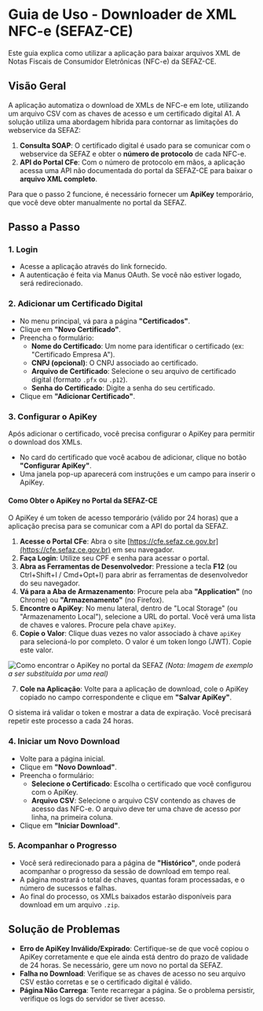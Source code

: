 # Guia de Uso - Downloader de XML NFC-e (SEFAZ-CE)

Este guia explica como utilizar a aplicação para baixar arquivos XML de Notas Fiscais de Consumidor Eletrônicas (NFC-e) da SEFAZ-CE.

## Visão Geral

A aplicação automatiza o download de XMLs de NFC-e em lote, utilizando um arquivo CSV com as chaves de acesso e um certificado digital A1. A solução utiliza uma abordagem híbrida para contornar as limitações do webservice da SEFAZ:

1.  **Consulta SOAP**: O certificado digital é usado para se comunicar com o webservice da SEFAZ e obter o **número de protocolo** de cada NFC-e.
2.  **API do Portal CFe**: Com o número de protocolo em mãos, a aplicação acessa uma API não documentada do portal da SEFAZ-CE para baixar o **arquivo XML completo**.

Para que o passo 2 funcione, é necessário fornecer um **ApiKey** temporário, que você deve obter manualmente no portal da SEFAZ.

## Passo a Passo

### 1. Login

- Acesse a aplicação através do link fornecido.
- A autenticação é feita via Manus OAuth. Se você não estiver logado, será redirecionado.

### 2. Adicionar um Certificado Digital

- No menu principal, vá para a página **"Certificados"**.
- Clique em **"Novo Certificado"**.
- Preencha o formulário:
    - **Nome do Certificado**: Um nome para identificar o certificado (ex: "Certificado Empresa A").
    - **CNPJ (opcional)**: O CNPJ associado ao certificado.
    - **Arquivo de Certificado**: Selecione o seu arquivo de certificado digital (formato `.pfx` ou `.p12`).
    - **Senha do Certificado**: Digite a senha do seu certificado.
- Clique em **"Adicionar Certificado"**.

### 3. Configurar o ApiKey

Após adicionar o certificado, você precisa configurar o ApiKey para permitir o download dos XMLs.

- No card do certificado que você acabou de adicionar, clique no botão **"Configurar ApiKey"**.
- Uma janela pop-up aparecerá com instruções e um campo para inserir o ApiKey.

#### Como Obter o ApiKey no Portal da SEFAZ-CE

O ApiKey é um token de acesso temporário (válido por 24 horas) que a aplicação precisa para se comunicar com a API do portal da SEFAZ.

1.  **Acesse o Portal CFe**: Abra o site [https://cfe.sefaz.ce.gov.br](https://cfe.sefaz.ce.gov.br) em seu navegador.
2.  **Faça Login**: Utilize seu CPF e senha para acessar o portal.
3.  **Abra as Ferramentas de Desenvolvedor**: Pressione a tecla **F12** (ou Ctrl+Shift+I / Cmd+Opt+I) para abrir as ferramentas de desenvolvedor do seu navegador.
4.  **Vá para a Aba de Armazenamento**: Procure pela aba **"Application"** (no Chrome) ou **"Armazenamento"** (no Firefox).
5.  **Encontre o ApiKey**: No menu lateral, dentro de "Local Storage" (ou "Armazenamento Local"), selecione a URL do portal. Você verá uma lista de chaves e valores. Procure pela chave `apiKey`.
6.  **Copie o Valor**: Clique duas vezes no valor associado à chave `apiKey` para selecioná-lo por completo. O valor é um token longo (JWT). Copie este valor.

![Como encontrar o ApiKey no portal da SEFAZ](https://i.imgur.com/example.png)  *(Nota: Imagem de exemplo a ser substituída por uma real)*

7.  **Cole na Aplicação**: Volte para a aplicação de download, cole o ApiKey copiado no campo correspondente e clique em **"Salvar ApiKey"**.

O sistema irá validar o token e mostrar a data de expiração. Você precisará repetir este processo a cada 24 horas.

### 4. Iniciar um Novo Download

- Volte para a página inicial.
- Clique em **"Novo Download"**.
- Preencha o formulário:
    - **Selecione o Certificado**: Escolha o certificado que você configurou com o ApiKey.
    - **Arquivo CSV**: Selecione o arquivo CSV contendo as chaves de acesso das NFC-e. O arquivo deve ter uma chave de acesso por linha, na primeira coluna.
- Clique em **"Iniciar Download"**.

### 5. Acompanhar o Progresso

- Você será redirecionado para a página de **"Histórico"**, onde poderá acompanhar o progresso da sessão de download em tempo real.
- A página mostrará o total de chaves, quantas foram processadas, e o número de sucessos e falhas.
- Ao final do processo, os XMLs baixados estarão disponíveis para download em um arquivo `.zip`.

## Solução de Problemas

- **Erro de ApiKey Inválido/Expirado**: Certifique-se de que você copiou o ApiKey corretamente e que ele ainda está dentro do prazo de validade de 24 horas. Se necessário, gere um novo no portal da SEFAZ.
- **Falha no Download**: Verifique se as chaves de acesso no seu arquivo CSV estão corretas e se o certificado digital é válido.
- **Página Não Carrega**: Tente recarregar a página. Se o problema persistir, verifique os logs do servidor se tiver acesso.
